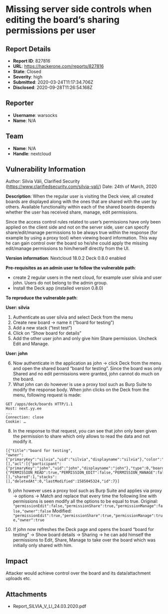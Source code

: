 # Missing server side controls when editing the board’s sharing permissions per user

## Report Details
- **Report ID**: 827816
- **URL**: https://hackerone.com/reports/827816
- **State**: Closed
- **Severity**: high
- **Submitted**: 2020-03-24T11:17:34.706Z
- **Disclosed**: 2020-09-28T11:26:54.168Z

## Reporter
- **Username**: warsocks
- **Name**: N/A

## Team
- **Name**: N/A
- **Handle**: nextcloud

## Vulnerability Information
Author: Silvia Väli, Clarified Security (https://www.clarifiedsecurity.com/silvia-vali/)
Date: 24th of March, 2020

**Description**:
When the regular user is visiting the Deck view, all created boards are displayed along with the ones that are shared with the user by others. Available functionality within each of the shared boards depends whether the user has received share, manage, edit permissions. 

Since the access control rules related to user’s permissions have only been applied on the client side and not on the server side, user can specify share/edit/manage permissions to be always true within the response (for example by using a proxy tool) when viewing board information. This way he can gain control over the board so he/she could apply the missing edit/manage permissions to him/herself directly from the UI.

**Version information**:
Nextcloud 18.0.2
Deck 0.8.0 enabled

**Pre-requisites as an admin user to follow the vulnerable path**:
- create 2 regular users in the next cloud, for example user silvia and user john. Users do not belong to the admin group.
- Install the Deck app (installed version 0.8.0)

**To reproduce the vulnerable path**:

**User: silvia**

1. Authenticate as user silvia and select Deck from the menu
2. Create new board -> name it (“board for testing”)
3.  Add a new stack (“test test”)
4. Click on “Show board for details”
5. Add the other user john and only give him Share permission. Uncheck Edit and Manage.

**User: john**

6. Now authenticate in the application as john -> click Deck from the menu and open the shared board “board for testing”. Since the board was only Shared and no edit permissions were granted, john cannot do much on the board. 
7. What john can do however is use a proxy tool such as Burp Suite to modify the response body. When john clicks on the Deck from the menu, following request is made:
```
GET /apps/deck/boards HTTP/1.1
Host: next.yy.ee
...
Connection: close
Cookie: …
```

8. In the response to that request, you can see that john only been given the permission to share which only allows to read the data and not modify it.
```
[{"title":"board for testing",
"owner":{"primaryKey":"silvia","uid":"silvia","displayname":"silvia"},"color":"0082c9","archived":false,"labels":[],"acl":[{"participant":{"primaryKey":"john","uid":"john","displayname":"john"},"type":0,"boardId":7,"permissionEdit":false,"permissionShare":true,"permissionManage":false,"owner":false,"id":4}],"permissions":{"PERMISSION_READ":true,"PERMISSION_EDIT":false,"PERMISSION_MANAGE":false,"PERMISSION_SHARE":true},"users":[],"shared":1,"stacks":[],"deletedAt":0,"lastModified":1585045324,"id":7}]
```

9.  john however uses a proxy tool such as Burp Suite and applies via proxy -> options -> Match and replace that every time the following line with permissions is seen modify all the options to be equal to true.
Original: `"permissionEdit":false,"permissionShare":true,"permissionManage":false,"owner":false`
Modified: `"permissionEdit":true,"permissionShare":true,"permissionManage":true,"owner":true`

10. If john now refreshes the Deck page and opens the board “board for testing” -> Show board details -> Sharing -> he can add himself the permissions to Edit, Share, Manage to take over the board which was initially only shared with him.

## Impact

Attacker would achieve control over the board and its data/attachment uploads etc.

## Attachments
- Report_SILVIA_V_LI_24.03.2020.pdf
